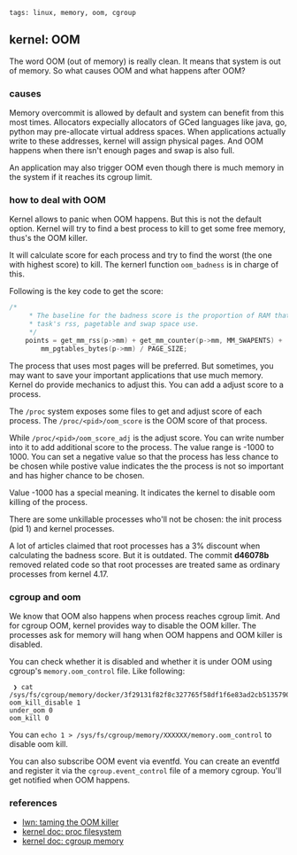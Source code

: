 ```metadata
tags: linux, memory, oom, cgroup
```

## kernel: OOM

The word OOM (out of memory) is really clean. It means that system is out of memory.
So what causes OOM and what happens after OOM?

### causes
Memory overcommit is allowed by default and system can benefit from this most times.
Allocators expecially allocators of GCed languages like java, go, python may pre-allocate
 virtual address spaces. When applications actually write to these addresses, kernel
 will assign physical pages. And OOM happens when there isn't enough pages and swap
 is also full.

An application may also trigger OOM even though there is much memory in the system
 if it reaches its cgroup limit.

### how to deal with OOM
Kernel allows to panic when OOM happens. But this is not the default option. Kernel
 will try to find a best process to kill to get some free memory, thus's the OOM
 killer.

It will calculate score for each process and try to find the worst (the one with
 highest score) to kill. The kernerl function `oom_badness` is in charge of this.

Following is the key code to get the score:

```c
/*
	 * The baseline for the badness score is the proportion of RAM that each
	 * task's rss, pagetable and swap space use.
	 */
	points = get_mm_rss(p->mm) + get_mm_counter(p->mm, MM_SWAPENTS) +
		mm_pgtables_bytes(p->mm) / PAGE_SIZE;
```

The process that uses most pages will be preferred. But sometimes, you may want to
 save your important applications that use much memory. Kernel do provide mechanics
 to adjust this. You can add a adjust score to a process.

The `/proc` system exposes some files to get and adjust score of each process. The
 `/proc/<pid>/oom_score` is the OOM score of that process.

While `/proc/<pid>/oom_score_adj` is the adjust score. You can write number into it
 to add additional score to the process. The value range is -1000 to 1000. You can
 set a negative value so that the process has less chance to be chosen while postive
 value indicates the the process is not so important and has higher chance to be chosen.

Value -1000 has a special meaning. It indicates the kernel to disable oom killing of the
 process.

There are some unkillable processes who'll not be chosen: the init process (pid 1) and
 kernel processes.

A lot of articles claimed that root processes has a 3% discount when calculating the
 badness score. But it is outdated. The commit **d46078b** removed related code so that
 root processes are treated same as ordinary processes from kernel 4.17.

### cgroup and oom
We know that OOM also happens when process reaches cgroup limit. And for cgroup OOM,
 kernel provides way to disable the OOM killer. The processes ask for memory will
 hang when OOM happens and OOM killer is disabled.

You can check whether it is disabled and whether it is under OOM using cgroup's
 `memory.oom_control` file. Like following:

```shell
 ❯ cat /sys/fs/cgroup/memory/docker/3f29131f82f8c327765f58df1f6e83ad2cb5135790fafd24b10f2afe8185b626/memory.oom_control
oom_kill_disable 1
under_oom 0
oom_kill 0
```

You can `echo 1 > /sys/fs/cgroup/memory/XXXXXX/memory.oom_control` to disable oom kill.

You can also subscribe OOM event via eventfd. You can create an eventfd and register
 it via the `cgroup.event_control` file of a memory cgroup. You'll get notified when
 OOM happens.

### references
- [lwn: taming the OOM killer](https://lwn.net/Articles/317814/)
- [kernel doc: proc filesystem](https://www.kernel.org/doc/Documentation/filesystems/proc.txt)
- [kernel doc: cgroup memory](https://www.kernel.org/doc/html/latest/admin-guide/cgroup-v1/memory.html)
